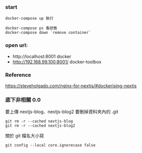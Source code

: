 ### start

```suggestion
docker-compose up 執行

docker-compose ps 看狀態
docker-compose down `remove container`
```

### open url:

- http://localhost:8001 docker
- http://192.168.99.100:8001/ docker-toolbox

### Reference

https://steveholgado.com/nginx-for-nextjs/#dockerising-nextjs

### 底下非相關 0.0

要上傳 nextjs-blog、nextjs-blog2 要刪掉資料夾內的 .git

```
git rm -r --cached nextjs-blog
git rm -r --cached nextjs-blog2
```

關於 git 檔名大小寫

```
git config --local core.ignorecase false
```